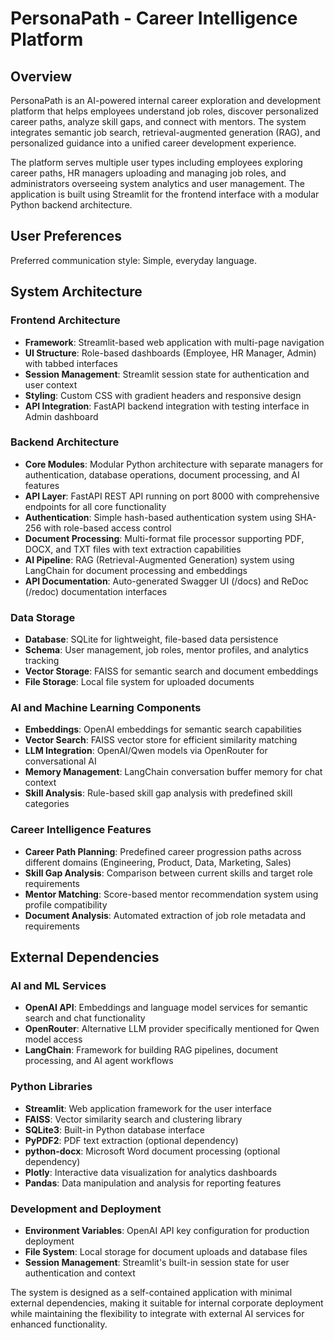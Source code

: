 # PersonaPath - Career Intelligence Platform

## Overview

PersonaPath is an AI-powered internal career exploration and development platform that helps employees understand job roles, discover personalized career paths, analyze skill gaps, and connect with mentors. The system integrates semantic job search, retrieval-augmented generation (RAG), and personalized guidance into a unified career development experience.

The platform serves multiple user types including employees exploring career paths, HR managers uploading and managing job roles, and administrators overseeing system analytics and user management. The application is built using Streamlit for the frontend interface with a modular Python backend architecture.

## User Preferences

Preferred communication style: Simple, everyday language.

## System Architecture

### Frontend Architecture
- **Framework**: Streamlit-based web application with multi-page navigation
- **UI Structure**: Role-based dashboards (Employee, HR Manager, Admin) with tabbed interfaces
- **Session Management**: Streamlit session state for authentication and user context
- **Styling**: Custom CSS with gradient headers and responsive design
- **API Integration**: FastAPI backend integration with testing interface in Admin dashboard

### Backend Architecture
- **Core Modules**: Modular Python architecture with separate managers for authentication, database operations, document processing, and AI features
- **API Layer**: FastAPI REST API running on port 8000 with comprehensive endpoints for all core functionality
- **Authentication**: Simple hash-based authentication system using SHA-256 with role-based access control
- **Document Processing**: Multi-format file processor supporting PDF, DOCX, and TXT files with text extraction capabilities
- **AI Pipeline**: RAG (Retrieval-Augmented Generation) system using LangChain for document processing and embeddings
- **API Documentation**: Auto-generated Swagger UI (/docs) and ReDoc (/redoc) documentation interfaces

### Data Storage
- **Database**: SQLite for lightweight, file-based data persistence
- **Schema**: User management, job roles, mentor profiles, and analytics tracking
- **Vector Storage**: FAISS for semantic search and document embeddings
- **File Storage**: Local file system for uploaded documents

### AI and Machine Learning Components
- **Embeddings**: OpenAI embeddings for semantic search capabilities
- **Vector Search**: FAISS vector store for efficient similarity matching
- **LLM Integration**: OpenAI/Qwen models via OpenRouter for conversational AI
- **Memory Management**: LangChain conversation buffer memory for chat context
- **Skill Analysis**: Rule-based skill gap analysis with predefined skill categories

### Career Intelligence Features
- **Career Path Planning**: Predefined career progression paths across different domains (Engineering, Product, Data, Marketing, Sales)
- **Skill Gap Analysis**: Comparison between current skills and target role requirements
- **Mentor Matching**: Score-based mentor recommendation system using profile compatibility
- **Document Analysis**: Automated extraction of job role metadata and requirements

## External Dependencies

### AI and ML Services
- **OpenAI API**: Embeddings and language model services for semantic search and chat functionality
- **OpenRouter**: Alternative LLM provider specifically mentioned for Qwen model access
- **LangChain**: Framework for building RAG pipelines, document processing, and AI agent workflows

### Python Libraries
- **Streamlit**: Web application framework for the user interface
- **FAISS**: Vector similarity search and clustering library
- **SQLite3**: Built-in Python database interface
- **PyPDF2**: PDF text extraction (optional dependency)
- **python-docx**: Microsoft Word document processing (optional dependency)
- **Plotly**: Interactive data visualization for analytics dashboards
- **Pandas**: Data manipulation and analysis for reporting features

### Development and Deployment
- **Environment Variables**: OpenAI API key configuration for production deployment
- **File System**: Local storage for document uploads and database files
- **Session Management**: Streamlit's built-in session state for user authentication and context

The system is designed as a self-contained application with minimal external dependencies, making it suitable for internal corporate deployment while maintaining the flexibility to integrate with external AI services for enhanced functionality.